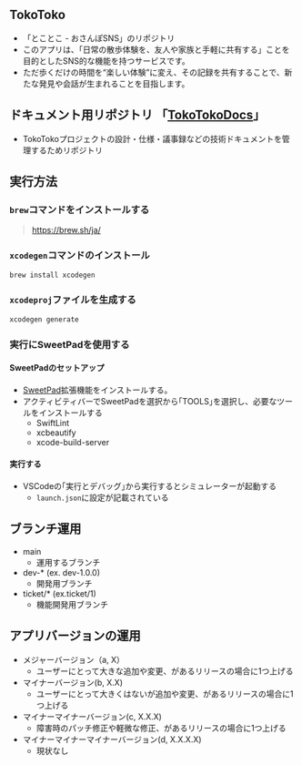 ## TokoToko
* 「とことこ - おさんぽSNS」のリポジトリ
* このアプリは、「日常の散歩体験を、友人や家族と手軽に共有する」ことを目的としたSNS的な機能を持つサービスです。
* ただ歩くだけの時間を“楽しい体験”に変え、その記録を共有することで、新たな発見や会話が生まれることを目指します。

## ドキュメント用リポジトリ 「[TokoTokoDocs](https://github.com/RRRRRRR-777/TokoTokoDocs)」
* TokoTokoプロジェクトの設計・仕様・議事録などの技術ドキュメントを管理するためリポジトリ

## 実行方法
### `brew`コマンドをインストールする
> https://brew.sh/ja/
### `xcodegen`コマンドのインストール
```sh
brew install xcodegen
```

### `xcodeproj`ファイルを生成する
```sh
xcodegen generate
```

### 実行にSweetPadを使用する
#### SweetPadのセットアップ
* [SweetPad](https://marketplace.visualstudio.com/items?itemName=sweetpad.sweetpad)拡張機能をインストールする。
* アクティビティバーでSweetPadを選択から｢TOOLS｣を選択し、必要なツールをインストールする
    * SwiftLint
    * xcbeautify
    * xcode-build-server
#### 実行する
* VSCodeの｢実行とデバッグ｣から実行するとシミュレーターが起動する
    * `launch.json`に設定が記載されている

## ブランチ運用
* main
    * 運用するブランチ
* dev-* (ex. dev-1.0.0)
    * 開発用ブランチ
* ticket/* (ex.ticket/1)
    * 機能開発用ブランチ

## アプリバージョンの運用
* メジャーバージョン（a, X）
    * ユーザーにとって大きな追加や変更、があるリリースの場合に1つ上げる
* マイナーバージョン(b, X.X)
    * ユーザーにとって大きくはないが追加や変更、があるリリースの場合に1つ上げる
* マイナーマイナーバージョン(c, X.X.X)
    * 障害時のパッチ修正や軽微な修正、があるリリースの場合に1つ上げる
* マイナーマイナーマイナーバージョン(d, X.X.X.X)
    * 現状なし
